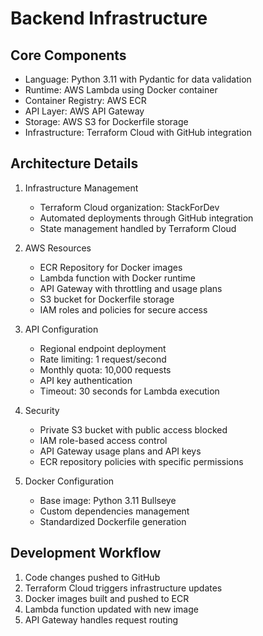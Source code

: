 # Backend Infrastructure

## Core Components
- Language: Python 3.11 with Pydantic for data validation
- Runtime: AWS Lambda using Docker container
- Container Registry: AWS ECR
- API Layer: AWS API Gateway
- Storage: AWS S3 for Dockerfile storage
- Infrastructure: Terraform Cloud with GitHub integration

## Architecture Details
1. Infrastructure Management
   - Terraform Cloud organization: StackForDev
   - Automated deployments through GitHub integration
   - State management handled by Terraform Cloud

2. AWS Resources
   - ECR Repository for Docker images
   - Lambda function with Docker runtime
   - API Gateway with throttling and usage plans
   - S3 bucket for Dockerfile storage
   - IAM roles and policies for secure access

3. API Configuration
   - Regional endpoint deployment
   - Rate limiting: 1 request/second
   - Monthly quota: 10,000 requests
   - API key authentication
   - Timeout: 30 seconds for Lambda execution

4. Security
   - Private S3 bucket with public access blocked
   - IAM role-based access control
   - API Gateway usage plans and API keys
   - ECR repository policies with specific permissions

5. Docker Configuration
   - Base image: Python 3.11 Bullseye
   - Custom dependencies management
   - Standardized Dockerfile generation

## Development Workflow
1. Code changes pushed to GitHub
2. Terraform Cloud triggers infrastructure updates
3. Docker images built and pushed to ECR
4. Lambda function updated with new image
5. API Gateway handles request routing


